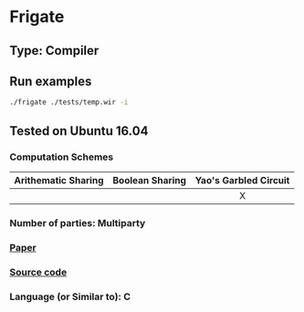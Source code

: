 # Frigate

## Type: Compiler

## Run examples

```sh
./frigate ./tests/temp.wir -i
```

## Tested on Ubuntu 16.04

### Computation Schemes

| Arithematic Sharing | Boolean Sharing |  Yao's Garbled Circuit |
| :-----------------: | :-------------: | :--------------------: |
|                     |                 |           X            |

### Number of parties: Multiparty

### [Paper](http://ieeexplore.ieee.org/stamp/stamp.jsp?arnumber=7467350)

### [Source code](https://bitbucket.org/bmood/frigaterelease)

### Language (or Similar to): C